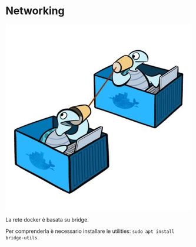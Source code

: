 # Networking

![Turtles](../gitbook/images/docker-turtles-communication.jpg)

La rete docker è basata su bridge.

Per comprenderla è necessario installare le utilities:
`sudo apt install bridge-utils`.


